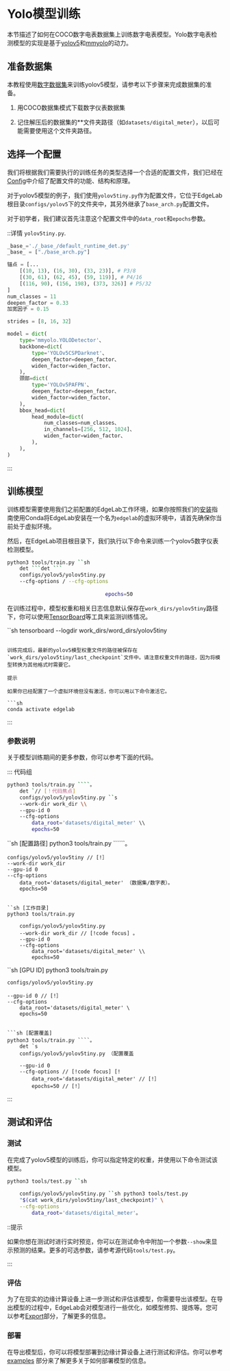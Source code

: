 # Yolo模型训练

本节描述了如何在COCO数字电表数据集上训练数字电表模型。Yolo数字电表检测模型的实现是基于[yolov5](https://github.com/ultralytics/yolov5)和[mmyolo](https://github.com/open-mmlab/mmyolo)的动力。



## 准备数据集

本教程使用[数字数据集](https://universe.roboflow.com/seeeddatasets/seeed_meter_digit/)来训练yolov5模型，请参考以下步骤来完成数据集的准备。

1. 用COCO数据集模式下载数字仪表数据集

2. 记住解压后的数据集的**文件夹路径（如`datasets/digital_meter`），以后可能需要使用这个文件夹路径。


## 选择一个配置

我们将根据我们需要执行的训练任务的类型选择一个合适的配置文件，我们已经在[Config](../config.md)中介绍了配置文件的功能、结构和原理。

对于yolov5模型的例子，我们使用`yolov5tiny.py`作为配置文件，它位于EdgeLab根目录`configs/yolov5`下的文件夹中，其另外继承了`base_arch.py`配置文件。

对于初学者，我们建议首先注意这个配置文件中的`data_root`和`epochs`参数。

::详情 `yolov5tiny.py`.

```python
_base_='./_base_/default_runtime_det.py'
_base_ = ["./base_arch.py"]

锚点 = [...
    [(10, 13), (16, 30), (33, 23)], # P3/8
    [(30, 61), (62, 45), (59, 119)], # P4/16
    [(116, 90), (156, 198), (373, 326)] # P5/32
]
num_classes = 11
deepen_factor = 0.33
加宽因子 = 0.15

strides = [8, 16, 32］

model = dict(
    type='mmyolo.YOLODetector'、
    backbone=dict(
        type='YOLOv5CSPDarknet'、
        deepen_factor=deepen_factor、
        widen_factor=widen_factor、
    ),
    颈部=dict(
        type='YOLOv5PAFPN'、
        deepen_factor=deepen_factor、
        widen_factor=widen_factor、
    ),
    bbox_head=dict(
        head_module=dict(
            num_classes=num_classes、
            in_channels=[256, 512, 1024]、
            widen_factor=widen_factor、
        ),
    ),
)
```

:::


## 训练模型

训练模型需要使用我们之前配置的EdgeLab工作环境，如果你按照我们的[安装](../../introduction/installation.md)指南使用Conda将EdgeLab安装在一个名为`edgelab`的虚拟环境中，请首先确保你当前处于虚拟环境。

然后，在EdgeLab项目根目录下，我们执行以下命令来训练一个yolov5数字仪表检测模型。

```sh
python3 tools/train.py ``sh
    det ```det ```
    configs/yolov5/yolov5tiny.py
    --cfg-options / --cfg-options
        
                                epochs=50
```

在训练过程中，模型权重和相关日志信息默认保存在`work_dirs/yolov5tiny`路径下，你可以使用[TensorBoard](https://www.tensorflow.org/tensorboard/get_started)等工具来监测训练情况。

``sh
tensorboard --logdir work_dirs/word_dirs/yolov5tiny
```

训练完成后，最新的yolov5模型权重文件的路径被保存在`work_dirs/yolov5tiny/last_checkpoint`文件中。请注意权重文件的路径，因为将模型转换为其他格式时需要它。

提示

如果你已经配置了一个虚拟环境但没有激活，你可以用以下命令激活它。

```sh
conda activate edgelab
```

:::

### 参数说明

关于模型训练期间的更多参数，你可以参考下面的代码。

::: 代码组

```sh [模型类型]
python3 tools/train.py ````。
    det `// [！代码焦点]
    configs/yolov5/yolov5tiny.py ``s
    --work-dir work_dir \\
    --gpu-id 0
    --cfg-options
        data_root='datasets/digital_meter' \\
        epochs=50
```

``sh [配置路径]
python3 tools/train.py ``````。
    
    configs/yolov5/yolov5tiny // [!］
    --work-dir work_dir
    --gpu-id 0
    --cfg-options
        data_root='datasets/digital_meter' （数据集/数字表）。
        epochs=50
```

``sh [工作目录]
python3 tools/train.py
    
    configs/yolov5/yolov5tiny.py
    --work-dir work_dir // [!code focus] 。
    --gpu-id 0
    --cfg-options
        data_root='datasets/digital_meter' \\
        epochs=50
```

``sh [GPU ID]
python3 tools/train.py
    
    configs/yolov5/yolov5tiny.py
    
    --gpu-id 0 // [!］
    --cfg-options
        data_root='datasets/digital_meter' \
        epochs=50
```

```sh [配置覆盖]
python3 tools/train.py ````。
    det `s
    configs/yolov5/yolov5tiny.py （配置覆盖
    
    --gpu-id 0
    --cfg-options // [!code focus] [!
        data_root='datasets/digital_meter' // [!］
        epochs=50 // [!］
```

:::


## 测试和评估

### 测试

在完成了yolov5模型的训练后，你可以指定特定的权重，并使用以下命令测试该模型。

```sh
python3 tools/test.py ``sh
    
    configs/yolov5/yolov5tiny.py ``sh python3 tools/test.py
    "$(cat work_dirs/yolov5tiny/last_checkpoint)" \
    --cfg-options
        data_root='datasets/digital_meter'。
```

::提示

如果你想在测试时进行实时预览，你可以在测试命令中附加一个参数`--show`来显示预测的结果。更多的可选参数，请参考源代码`tools/test.py`。

:::

### 评估

为了在现实的边缘计算设备上进一步测试和评估该模型，你需要导出该模型。在导出模型的过程中，EdgeLab会对模型进行一些优化，如模型修剪、提炼等。您可以参考[Export](../export/overview)部分，了解更多的信息。

### 部署

在导出模型后，你可以将模型部署到边缘计算设备上进行测试和评估。你可以参考 [examples](../../examples/examples.md) 部分来了解更多关于如何部署模型的信息。